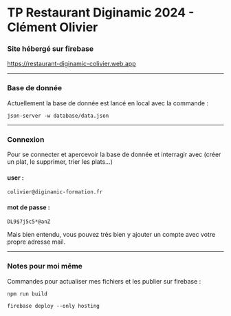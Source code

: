 # TP Restaurant Diginamic 2024 - Clément Olivier

### Site hébergé sur firebase
https://restaurant-diginamic-colivier.web.app

-----------------

### Base de donnée

Actuellement la base de donnée est lancé en local avec la commande :
```
json-server -w database/data.json
```

-----------------

### Connexion

Pour se connecter et apercevoir la base de donnée et interragir avec (créer un plat, le supprimer, trier les plats...) 
#### **user** : 
```
colivier@diginamic-formation.fr
```
#### **mot de passe** : 
```
DL9$7j5c5*@anZ
```

Mais bien entendu, vous pouvez très bien y ajouter un compte avec votre propre adresse mail.

-----------------

### Notes pour moi même

Commandes pour actualiser mes fichiers et les publier sur firebase :
```
npm run build
```

```
firebase deploy --only hosting
```
